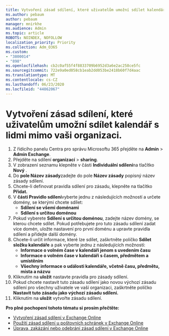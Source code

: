 ```yaml
---
title: Vytvoření zásad sdílení, které uživatelům umožní sdílet kalendář s lidmi mimo vaši organizaci.
ms.author: pebaum
author: pebaum
manager: mnirkhe
ms.audience: Admin
ms.topic: article
ROBOTS: NOINDEX, NOFOLLOW
localization_priority: Priority
ms.collection: Adm_O365
ms.custom:
- "3800014"
- "898"
ms.openlocfilehash: cb2c0af55f4f8833709b6952d3a6e2ac258ce5fc
ms.sourcegitcommit: 722e9a0ed058cb1eab2dd053be2418b60f7d4aac
ms.translationtype: MT
ms.contentlocale: cs-CZ
ms.lasthandoff: 06/23/2020
ms.locfileid: "44862067"
---
```

# <a name="create-a-sharing-policy-to-allow-your-users-to-share-their-calendar-with-people-outside-your-organization"></a>Vytvoření zásad sdílení, které uživatelům umožní sdílet kalendář s lidmi mimo vaši organizaci.

1. Z řídicího panelu Centra pro správu Microsoftu 365 přejděte na **Admin**  >  **Admin Exchange**.
2. Přejděte na sdílení **organizací**  >  **sharing**.
3. V zobrazení seznamu klepněte v části **Individuální sdílení**na tlačítko **Nový** .
4. Do **pole Název zásady**zadejte do pole **Název zásady** popisný název zásady sdílení.
5. Chcete-li definovat pravidla sdílení pro zásadu, klepněte na tlačítko **Přidat.**
6. V **části Pravidlo sdílení**vyberte jednu z následujících možností a určete domény, se kterými chcete sdílet:
    - **Sdílení se všemi doménami**
    - **Sdílení s určitou doménou**
8. Pokud vyberete **Sdílení s určitou doménou**, zadejte název domény, se kterou chcete sdílet. Pokud potřebujete pro tuto zásadu sdílení zadat více domén, uložte nastavení pro první doménu a upravte pravidla sdílení a přidejte další domény.
9. Chcete-li určit informace, které lze sdílet, zaškrtněte políčko **Sdílet složku kalendáře** a pak vyberte jednu z následujících možností:
    - **Informace o volném čase v kalendáři jenom s uvedením času**
    - **Informace o volném čase v kalendáři s časem, předmětem a umístěním**
    - **Všechny informace o události kalendáře, včetně času, předmětu, místa a názvu**
11. Kliknutím na **uložit** nastavte pravidla pro zásady sdílení.
12. Pokud chcete nastavit tuto zásadu sdílení jako novou výchozí zásadu sdílení pro všechny uživatele ve vaší organizaci, zaškrtněte políčko **Nastavit tuto zásadu jako výchozí zásadu sdílení.**
13. Kliknutím na **uložit** vytvořte zásadu sdílení.  

**Pro plné pochopení tohoto tématu si prosím přečtěte:**

- [Vytvoření zásad sdílení v Exchange Online](https://docs.microsoft.com/exchange/sharing/sharing-policies/create-a-sharing-policy)
- [Použití zásad sdílení u poštovních schránek v Exchange Online](https://docs.microsoft.com/exchange/sharing/sharing-policies/apply-a-sharing-policy)
- [Úprava, zakázání nebo odebrání zásad sdílení v Exchange Online](https://docs.microsoft.com/exchange/sharing/sharing-policies/modify-a-sharing-policy)